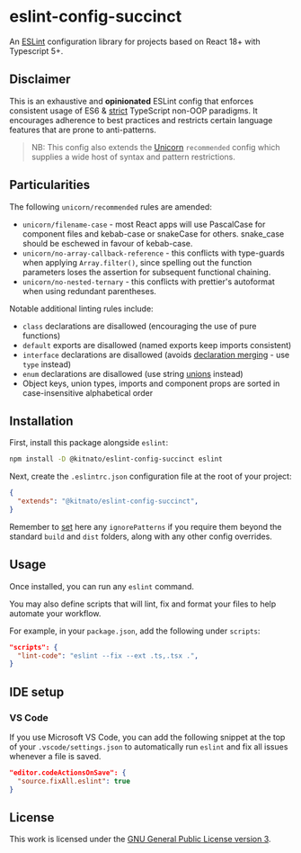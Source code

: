 # eslint-config-succinct

An [ESLint](https://eslint.org/) configuration library for projects based on React 18+ with Typescript 5+.

## Disclaimer

This is an exhaustive and **opinionated** ESLint config that enforces consistent usage of ES6 & [strict](https://typescript-eslint.io/linting/configs/#strict) TypeScript non-OOP paradigms. It encourages adherence to best practices and restricts certain language features that are prone to anti-patterns.

> NB: This config also extends the [Unicorn](https://github.com/sindresorhus/eslint-plugin-unicorn) `recommended` config which supplies a wide host of syntax and pattern restrictions.

## Particularities

The following `unicorn/recommended` rules are amended:

- `unicorn/filename-case` - most React apps will use PascalCase for component files and kebab-case or snakeCase for others. snake_case should be eschewed in favour of kebab-case.
- `unicorn/no-array-callback-reference` - this conflicts with type-guards when applying `Array.filter()`, since spelling out the function parameters loses the assertion for subsequent functional chaining.
- `unicorn/no-nested-ternary` - this conflicts with prettier's autoformat when using redundant parentheses.

Notable additional linting rules include:

- `class` declarations are disallowed (encouraging the use of pure functions)
- `default` exports are disallowed (named exports keep imports consistent)
- `interface` declarations are disallowed (avoids [declaration merging](https://www.typescriptlang.org/docs/handbook/declaration-merging.html#merging-interfaces) - use `type` instead)
- `enum` declarations are disallowed (use string [unions](https://www.typescriptlang.org/docs/handbook/2/everyday-types.html#union-types) instead)
- Object keys, union types, imports and component props are sorted in case-insensitive alphabetical order

## Installation

First, install this package alongside `eslint`:

```sh
npm install -D @kitnato/eslint-config-succinct eslint
```

Next, create the `.eslintrc.json` configuration file at the root of your project:

```json
{
  "extends": "@kitnato/eslint-config-succinct",
}
```

Remember to [set](https://eslint.org/docs/latest/user-guide/configuring/ignoring-code) here any `ignorePatterns` if you require them beyond the standard `build` and `dist` folders, along with any other config overrides.

## Usage

Once installed, you can run any `eslint` command.

You may also define scripts that will lint, fix and format your files to help automate your workflow.

For example, in your `package.json`, add the following under `scripts`:

```json
"scripts": {
  "lint-code": "eslint --fix --ext .ts,.tsx .",
}
```

## IDE setup

### VS Code

If you use Microsoft VS Code, you can add the following snippet at the top of your `.vscode/settings.json` to automatically run `eslint` and fix all issues whenever a file is saved.

```json
"editor.codeActionsOnSave": {
  "source.fixAll.eslint": true
}
```

## License

This work is licensed under the [GNU General Public License version 3](https://www.gnu.org/licenses/gpl-3.0.en.html).
